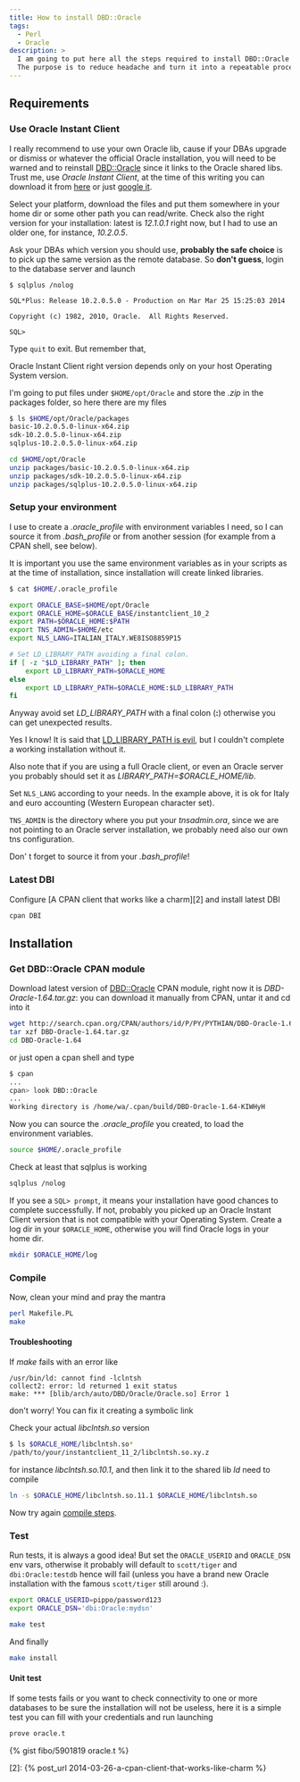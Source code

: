 ```yaml
---
title: How to install DBD::Oracle
tags:
  - Perl
  - Oracle
description: >
  I am going to put here all the steps required to install DBD::Oracle CPAN module, which is not a straightforward installation.
  The purpose is to reduce headache and turn it into a repeatable process.
---
```


## Requirements

### Use Oracle Instant Client

I really recommend to use your own Oracle lib, cause if your DBAs upgrade or dismiss or whatever the official Oracle installation, you will need to be warned and to reinstall [DBD::Oracle][1] since it links to the Oracle shared libs. Trust me, use *Oracle Instant Client*, at the time of this writing you can download it from [here](http://www.oracle.com/technetwork/database/features/instant-client/index-097480.html) or just [google it](https://www.google.com/?q=Oracle+Instant+Client+download).

Select your platform, download the files and put them somewhere in your home dir or some other path you can read/write. Check also the right version for your installation: latest is *12.1.0.1* right now, but I had to use an older one, for instance, *10.2.0.5*.

Ask your DBAs which version you should use, **probably the safe choice** is to pick up the same version as the remote database. So **don't guess**, login to the database server and launch

```
$ sqlplus /nolog

SQL*Plus: Release 10.2.0.5.0 - Production on Mar Mar 25 15:25:03 2014

Copyright (c) 1982, 2010, Oracle.  All Rights Reserved.

SQL>
```

Type `quit` to exit. But remember that,

<div class="alert info">Oracle Instant Client right version depends only on your host Operating System version.</div>

I'm going to put files under `$HOME/opt/Oracle` and store the *.zip* in the packages folder, so here there are my files

```bash
$ ls $HOME/opt/Oracle/packages
basic-10.2.0.5.0-linux-x64.zip
sdk-10.2.0.5.0-linux-x64.zip
sqlplus-10.2.0.5.0-linux-x64.zip
```

```bash
cd $HOME/opt/Oracle
unzip packages/basic-10.2.0.5.0-linux-x64.zip
unzip packages/sdk-10.2.0.5.0-linux-x64.zip
unzip packages/sqlplus-10.2.0.5.0-linux-x64.zip
```

### Setup your environment

I use to create a *.oracle_profile* with environment variables I need, so I can source it from *.bash_profile* or from another session (for example from a CPAN shell, see below).

<div class="alert warning">It is important you use the same environment variables as in your scripts as at the time of installation, since installation will create linked libraries.</div>

```bash
$ cat $HOME/.oracle_profile

export ORACLE_BASE=$HOME/opt/Oracle
export ORACLE_HOME=$ORACLE_BASE/instantclient_10_2
export PATH=$ORACLE_HOME:$PATH
export TNS_ADMIN=$HOME/etc
export NLS_LANG=ITALIAN_ITALY.WE8ISO8859P15

# Set LD_LIBRARY_PATH avoiding a final colon.
if [ -z "$LD_LIBRARY_PATH" ]; then
	export LD_LIBRARY_PATH=$ORACLE_HOME
else
	export LD_LIBRARY_PATH=$ORACLE_HOME:$LD_LIBRARY_PATH
fi
```

<div class="alert danger">Anyway avoid set <em>LD_LIBRARY_PATH</em> with a final colon (<strong>:</strong>) otherwise you can get unexpected results.</div>

Yes I know! It is said that [LD_LIBRARY_PATH is evil](https://blogs.oracle.com/ali/entry/avoiding_ld_library_path_the), but I couldn't complete a working installation without it.

<div class="alert info">
Also note that if you are using a full Oracle client, or even an Oracle server you probably should set it as <em>LIBRARY_PATH=$ORACLE_HOME/lib</em>.
</div>

Set `NLS_LANG` according to your needs. In the example above, it is ok for Italy and euro accounting (Western European character set).

`TNS_ADMIN` is the directory where you put your *tnsadmin.ora*, since we are not pointing to an Oracle server installation, we probably need also our own tns configuration.

<div class="alert warning">Don' t forget to source it from your <em>.bash_profile</em>!</div>

### Latest DBI

Configure [A CPAN client that works like a charm][2] and install latest DBI

```bash
cpan DBI
```

## Installation

### Get DBD::Oracle CPAN module

Download latest version of [DBD::Oracle][1] CPAN module, right now it is *DBD-Oracle-1.64.tar.gz*: you can download it manually from CPAN, untar it and cd into it

```bash
wget http://search.cpan.org/CPAN/authors/id/P/PY/PYTHIAN/DBD-Oracle-1.64.tar.gz
tar xzf DBD-Oracle-1.64.tar.gz
cd DBD-Oracle-1.64
```

or just open a cpan shell and type

```bash
$ cpan
...
cpan> look DBD::Oracle
...
Working directory is /home/wa/.cpan/build/DBD-Oracle-1.64-KIWHyH
```

Now you can source the *.oracle_profile* you created, to load the environment variables.

```bash
source $HOME/.oracle_profile
```

Check at least that sqlplus is working

```bash
sqlplus /nolog
```

If you see a `SQL> prompt`, it means your installation have good chances to complete successfully. If not, probably you picked up an Oracle Instant Client version that is not compatible with your Operating System.
Create a log dir in your `$ORACLE_HOME`, otherwise you will find Oracle logs in your home dir.

```bash
mkdir $ORACLE_HOME/log
```

### Compile

Now, clean your mind and pray the mantra

```bash
perl Makefile.PL
make
```

#### Troubleshooting

If *make* fails with an error like

```
/usr/bin/ld: cannot find -lclntsh
collect2: error: ld returned 1 exit status
make: *** [blib/arch/auto/DBD/Oracle/Oracle.so] Error 1
```

don't worry! You can fix it creating a symbolic link

Check your actual *libclntsh.so* version

```bash
$ ls $ORACLE_HOME/libclntsh.so*
/path/to/your/instantclient_11_2/libclntsh.so.xy.z
```

for instance *libclntsh.so.10.1*, and then link it to the shared lib *ld* need to compile

```bash
ln -s $ORACLE_HOME/libclntsh.so.11.1 $ORACLE_HOME/libclntsh.so
```

Now try again [compile steps](#compile).

### Test

Run tests, it is always a good idea! But set the `ORACLE_USERID` and  `ORACLE_DSN` env vars, otherwise it probably will default to `scott/tiger` and `dbi:Oracle:testdb` hence will fail (unless you have a brand new Oracle installation with the famous `scott/tiger` still around :).

```bash
export ORACLE_USERID=pippo/password123
export ORACLE_DSN='dbi:Oracle:mydsn'

make test
```

And finally

```bash
make install
```

#### Unit test

If some tests fails or you want to check connectivity to one or more databases to be sure the installation will not be useless, here it is a simple test you can fill with your credentials and run launching

```bash
prove oracle.t
```

{% gist fibo/5901819 oracle.t %}

[1]: https://metacpan.org/release/DBD-Oracle
[2]: {% post_url 2014-03-26-a-cpan-client-that-works-like-charm %}

